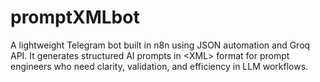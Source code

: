 # promptXMLbot
A lightweight Telegram bot built in n8n using JSON automation and Groq API. It generates structured AI prompts in &lt;XML> format for prompt engineers who need clarity, validation, and efficiency in LLM workflows.

